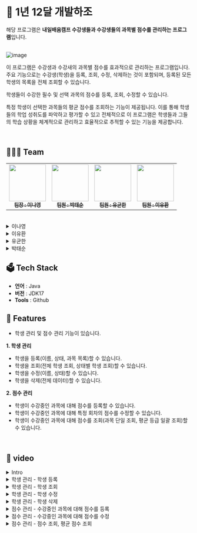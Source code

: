# 🐾 1년 12달 개발하조

해당 프로그램은 **내일배움캠프 수강생들과 수강생들의 과목별 점수를 관리하는 프로그램**입니다.<br/>
<br>

![image](https://github.com/LeeNaYoung240/student_management_project/assets/107848521/466ca8a0-25f3-4313-b15a-a1d6b13300f4)

이 프로그램은 수강생과 수강새의 과목별 점수를 효과적으로 관리하는 프로그램입니다. 주요 기능으로는 수강생(학생)을 등록, 조회, 수정, 삭제하는 것이 포함되며, 등록된 모든 학생의 목록을 전체 조회할 수 있습니다.

학생들이 수강한 필수 및 선택 과목의 점수를 등록, 조회, 수정할 수 있습니다.

특정 학생이 선택한 과목들의 평균 점수를 조회하는 기능이 제공됩니다. 이를 통해 학생들의 학업 성취도를 파악하고 평가할 수 있고 전체적으로 이 프로그램은 학생들과 그들의 학습 상황을 체계적으로 관리하고 효율적으로 추적할 수 있는 기능을 제공합니다.

<br>

## 💁🏻‍♀️ Team

<table>
  <tbody>
    <tr>
      <td align="center"><a href="https://github.com/LeeNaYoung240"><img src="https://avatars.githubusercontent.com/u/107848521?v=4" width="100px;" alt=""/><br /><sub><b> 팀장 : 이나영 </b></sub></a><br /></td>
      <td align="center"><a href="https://github.com/marlboro09"><img src="https://avatars.githubusercontent.com/u/165752968?v=4" width="100px;" alt=""/><br /><sub><b> 팀원 : 박태순 </b></sub></a><br /></td>
      <td align="center"><a href="https://github.com/ryurbsgks5114"><img src="https://avatars.githubusercontent.com/u/165640275?v=4" width="100px;" alt=""/><br /><sub><b> 팀원 : 유균한 </b></sub></a><br /></td>
      <td align="center"><a href="https://github.com/Berithx"><img src="https://avatars.githubusercontent.com/u/154594004?v=4" width="100px;" alt=""/><br /><sub><b> 팀원 : 이유환 </b></sub></a><br /></td>
    </tr>
  </tbody>
</table>
<br/>

<details>
<summary>이나영</summary>
<div markdown="1">

- Student 담당
 	- Student 클래스 설계 및 구현
	- StudentList 설계 및 구현
	- main 함수에 Student 관련 내부 작동 코드
	- 디자인

</div>
</details>

<details>
<summary>이유환</summary>
<div markdown="1">
  
- JAVA에 대해 1도 모르던 비전공자입니다.
- 해보고싶던 것이 많았지만 구현할 배움이 부족했습니다.
- 목 마른 사람이 우물을 찾는 것처럼 부족을 느꼈으니 이것을 채울 수 있도록 노력하는 개발자가 되겠습니다.
- 담당 기능  
  1. 학생들이 수강중인 과목에 대한 점수 CRUD  
  2. 점수 CRUD가 원활하게 작동되기 위한 Main 클래스 내부 작동 코드    
  3. 팀의 광대(가 되고싶었던 I...)
</div>
</details>

<details>
<summary>유균한</summary>
<div markdown="1">
  
- Main 담당 
  - DataStroe 클래스 설계 및 구현
  - AutoIncrement 클래스 설계 및 구현
  - main 메서드 코드 병합
  
</div>
</details>

<details>
<summary>박태순</summary>
<div markdown="1">
  
- subject 및 발표 담당
  - subject 클래스 설계 및 구현
  - 발표 영상 및 자료 작성

</div>
</details>



## 🗳 Tech Stack
-   **언어**  : Java
-   **버전** : JDK17
-   **Tools** : Github


## 🌠 Features
- 학생 관리 및 점수 관리 기능이 있습니다.

**1. 학생 관리**
 - 학생을 등록(이름, 상태, 과목 목록)할 수 있습니다.
 - 학생을 조회(전체 학생 조회, 상태별 학생 조회)할 수 있습니다.
 - 학생을 수정(이름, 상태)할 수 있습니다.
 -  학생을 삭제(전체 데이터)할 수 있습니다.

**2. 점수 관리**
 - 학생이 수강중인 과목에 대해 점수를 등록할 수 있습니다.
 - 학생이 수강중인 과목에 대해 특정 회차의 점수를 수정할 수 있습니다.
 - 학생이 수강중인 과목에 대해 점수를 조회(과목 단일 조회, 평균 등급 일괄 조회)할 수 있습니다.

<br>

## 📸 video
<details>
<summary>Intro</summary>
<div markdown="1">
  
https://github.com/LeeNaYoung240/student_management_project/assets/107848521/e9387dcd-0094-4022-aae4-fd5cf2f97b65

</div>
</details>

<details>
<summary>학생 관리 - 학생 등록</summary>
<div markdown="1">
  
https://github.com/LeeNaYoung240/student_management_project/assets/107848521/f195f688-94b3-4761-86a6-4244758f6162

</div>
</details>

<details>
<summary>학생 관리 - 학생 조회</summary>
<div markdown="1">
  
https://github.com/LeeNaYoung240/student_management_project/assets/107848521/fd98b172-366d-4b64-87da-eb49f108f9f2

</div>
</details>

<details>
<summary>학생 관리 - 학생 수정</summary>
<div markdown="1">
  
https://github.com/LeeNaYoung240/student_management_project/assets/107848521/46af0f01-893c-4296-a0d7-d962f86491a5

</div>
</details>

</div>
</details>

<details>
<summary>학생 관리 - 학생 삭제</summary>
<div markdown="1">
  
https://github.com/LeeNaYoung240/student_management_project/assets/107848521/2166fe62-fa55-4424-87a0-628927504d21

</div>
</details>

</div>
</details>

<details>
<summary>점수 관리 -  수강중인 과목에 대해 점수를 등록</summary>
<div markdown="1">
  
https://github.com/LeeNaYoung240/student_management_project/assets/107848521/a31078b6-1967-4905-aeb9-d9ad944e5e87


</div>
</details>

</div>
</details>

<details>
<summary>점수 관리 -  수강중인 과목에 대해 점수를 수정</summary>
<div markdown="1">
  
https://github.com/LeeNaYoung240/student_management_project/assets/107848521/32abf349-13e4-4ba6-8cf6-e01dcac87f3a

</div>
</details>

</div>
</details>

<details>
<summary>점수 관리 -  점수 조회, 평균 점수 조회</summary>
<div markdown="1">
  
https://github.com/LeeNaYoung240/student_management_project/assets/107848521/be40670a-0f25-4f08-8fb7-41cc50aa1b5c


</div>
</details>



